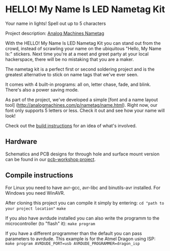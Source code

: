 HELLO! My Name Is LED Nametag Kit
=================================

Your name in lights! Spell out up to 5 characters


Project description: [Analog Machines Nametag](http://analogmachines.com/p/nametag)


With the HELLO! My Name Is LED Nametag Kit you can stand out from the crowd, 
instead of scrawling your name on the ubiquitous "Hello, My Name Is:" stickers.
Next time you're at a meet and greet party at your local hackerspace, there 
will be no mistaking that you are a maker.

The nametag kit is a perfect first or second soldering project and is the 
greatest alternative to stick on name tags that we've ever seen.


It comes with 4 built-in programs: all on, letter chase, fade, and blink. 
There's also a power saving mode.

As part of the project, we've developed a simple [font and a name layout tool]
(http://analogmachines.com/p/nametag/name.html). 
Right now, our font only supports 5 letters or less. 
Check it out and see how your name will look! 



Check out the [build instructions](http://analogmachines.com/p/nametag/build/) 
for an idea of what's involved.

Hardware
--------

Schematics and PCB designs for through hole and surface mount version can be found
in our [pcb-workshop project](https://github.com/onitake/pcb-workshop).

Compile instructions
--------------------

For Linux you need to have avr-gcc, avr-libc and binutils-avr installed. For 
Windows you need WinAVR.

After cloning this project you can compile it simply by entering:
`cd "path to your project location"`
`make`


If you also have avrdude installed you can also write the programm to the 
microcontroller (to "flash" it):
`make program`

If you have a different programmer than the default you can pass parameters
to avrdude. This example is for the Atmel Dragon using ISP:
`make program AVRDUDE_PORT=usb AVRDUDE_PROGRAMMER=dragon_isp`
